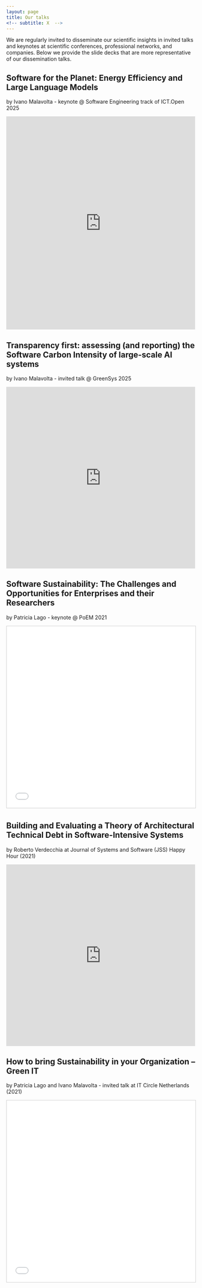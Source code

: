 ```yaml
---
layout: page
title: Our talks
<!-- subtitle: X  -->
---
```


We are regularly invited to disseminate our scientific insights in invited talks and keynotes at scientific conferences, professional networks, and companies. Below we provide the slide decks that are more representative of our dissemination talks. 

## Software for the Planet: Energy Efficiency and Large Language Models
by Ivano Malavolta - keynote @ Software Engineering track of ICT.Open 2025

<iframe src="https://docs.google.com/presentation/d/e/2PACX-1vRizJh-9BnFvNhbiNcKvTfFL1-09Vmb2OXMzn8HbptYj7n5n6SI_x6EBeXtOyUYJ9Yk_4A1bdDKovBo/embed?start=false&loop=false&delayms=60000" frameborder="0" width="100%" height="569" allowfullscreen="true" mozallowfullscreen="true" webkitallowfullscreen="true"></iframe>

## Transparency first: assessing (and reporting) the Software Carbon Intensity of large-scale AI systems
by Ivano Malavolta - invited talk @ GreenSys 2025

<iframe src="https://docs.google.com/presentation/d/e/2PACX-1vTDiWF2hNNx5RB7sLJISbL-P_zZmsDdrC6PG6acpg1W_xFXu2MmCMNocnCyfqHe5iInIsn6hptEe5QA/embed?start=false&loop=false&delayms=60000" frameborder="0" width="100%" height="485" allowfullscreen="true" mozallowfullscreen="true" webkitallowfullscreen="true"></iframe>

## Software Sustainability: The Challenges and Opportunities for Enterprises and their Researchers
by Patricia Lago - keynote @ PoEM 2021

<iframe src="//www.slideshare.net/slideshow/embed_code/key/4MgsGoJGjGKhIc" width="100%" height="485" frameborder="0" marginwidth="0" marginheight="0" scrolling="no" style="border:1px solid #CCC; border-width:1px; margin-bottom:5px; max-width: 100%;" allowfullscreen> </iframe>

## Building and Evaluating a Theory of Architectural Technical Debt in Software-Intensive Systems
by Roberto Verdecchia at Journal of Systems and Software (JSS) Happy Hour (2021)

<iframe width="100%" height="485" src="https://www.youtube.com/embed/0iEZhk6I0Lo" title="YouTube video player" frameborder="0" allow="accelerometer; autoplay; clipboard-write; encrypted-media; gyroscope; picture-in-picture" allowfullscreen></iframe>

## How to bring Sustainability in your Organization – Green IT
by Patricia Lago and Ivano Malavolta - invited talk at IT Circle Netherlands (2021)

<iframe src="//www.slideshare.net/slideshow/embed_code/key/ruyHNFS4JbFN7j" width="100%" height="485" frameborder="0" marginwidth="0" marginheight="0" scrolling="no" style="border:1px solid #CCC; border-width:1px; margin-bottom:5px; max-width: 100%;" allowfullscreen> </iframe>
